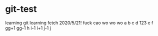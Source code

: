 # git-test
learning git
learning fetch 2020/5/21!
fuck
cao
wo
wo
wo
a
b
c
d
123
e
f
gg+1
gg-1
h
i-1
i+1
j-1
j
